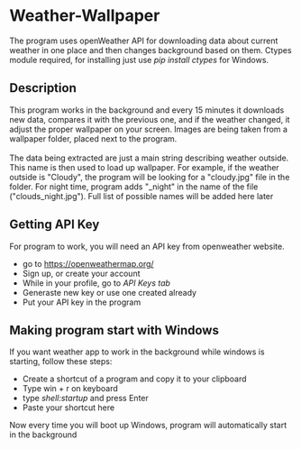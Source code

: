 # Weather-Wallpaper

The program uses openWeather API for downloading data about current weather in one place and then changes background based on them.
Ctypes module required, for installing just use <i>pip install ctypes</i> for Windows.

## Description
This program works in the background and every 15 minutes it downloads new data, compares it with the previous one, and if the weather changed, it adjust the proper wallpaper on your screen. Images are being taken from a wallpaper folder, placed next to the program. <br><br>
<t>The data being extracted are just a main string describing weather outside. This name is then used to load up wallpaper. For example, if the weather outside is "Cloudy", the program will be looking for a "cloudy.jpg" file in the folder. For night time, program adds "_night" in the name of the file ("clouds_night.jpg"). Full list of possible names will be added here later
## Getting API Key
For program to work, you will need an API key from openweather website.
* go to https://openweathermap.org/
* Sign up, or create your account
* While in your profile, go to <i>API Keys tab</i>
* Generaste new key or use one created already
* Put your API key in the program

## Making program start with Windows
If you want weather app to work in the background while windows is starting, follow these steps:
* Create a shortcut of a program and copy it to your clipboard
* Type win + r on keyboard
* type <i>shell:startup</i> and press Enter
* Paste your shortcut here

Now every time you will boot up Windows, program will automatically start in the background
